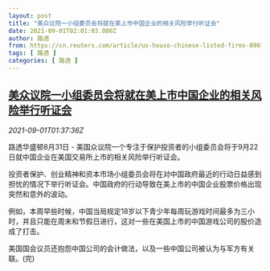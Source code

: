 ```yaml
---
layout: post
title: "美众议院一小组委员会将就在美上市中国企业的相关风险举行听证会"
date: 2021-09-01T02:01:03.000Z
author: 路透
from: https://cn.reuters.com/article/us-house-chinese-listed-firms-0901-idCNKBS2FX2D6
tags: [ 路透 ]
categories: [ 路透 ]
---
```

<!--1630461663000-->
[美众议院一小组委员会将就在美上市中国企业的相关风险举行听证会](https://cn.reuters.com/article/us-house-chinese-listed-firms-0901-idCNKBS2FX2D6)
------

<div>
<div><i>2021-09-01T01:37:36Z</i></div><p>路透华盛顿8月31日 - 美国众议院一个专注于保护投资者的小组委员会将于9月22日就中国企业在美国交易所上市的相关风险举行听证会。 　</p><p>投资者保护、创业精神和资本市场小组委员会将在对中国政府最近的行动日益感到担忧的情况下举行听证会。中国政府的行动导致在美上市的中国企业股票价格出现突然和意外的波动。 　</p><p>例如，本周早些时候，中国当局规定18岁以下青少年每周玩游戏时间最多为三小时，并且只能在周末和节假日进行，这对一些在美国上市的中国游戏公司的股价造成了打击。 　</p><p>美国国会议员还抱怨中国公司的会计做法，以及一些中国公司被认为与军方有关联。(完)</p>
</div>
